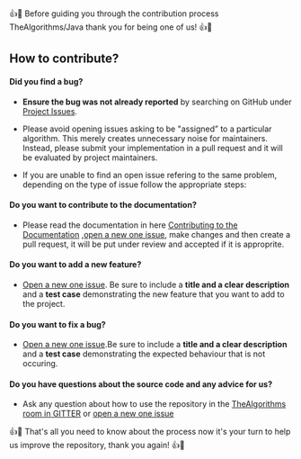 :+1::tada: Before guiding you through the contribution process TheAlgorithms/Java thank you for being one of us! :+1::tada:

## How to contribute?

#### **Did you find a bug?**


* **Ensure the bug was not already reported** by searching on GitHub under [Project Issues](https://github.com/TheAlgorithms/Java/issues).

* Please avoid opening issues asking to be "assigned” to a particular algorithm.  This merely creates unnecessary noise for maintainers.  Instead, please submit your implementation in a pull request and it will be evaluated by project maintainers.

* If you are unable to find an open issue refering to the same problem, depending on the type of issue follow the appropriate steps:

#### **Do you want to contribute to the documentation?**

* Please read the documentation in here [Contributing to the Documentation]() ,[open a new one issue](https://github.com/TheAlgorithms/Java/issues/new), make changes and then create a pull request, it will be put under review and accepted if it is approprite.

#### **Do you want to add a new feature?**
* [Open a new one issue](https://github.com/TheAlgorithms/Java/issues/new). Be sure to include a **title and a clear description** and a **test case** demonstrating the new feature that you want to add to the project.

#### **Do you want to fix a bug?**
* [Open a new one issue](https://github.com/TheAlgorithms/Java/issues/new).Be sure to include a **title and a clear description** and a **test case** demonstrating the expected behaviour that is not occuring.

#### **Do you have questions about the source code and any advice for us?**

* Ask any question about how to use the repository in the [TheAlgorithms room in GITTER](https://gitter.im/TheAlgorithms/community?source=orgpage#) or [open a new one issue](https://github.com/TheAlgorithms/Java/issues/new)

:+1::tada: That's all you need to know about the process now it's your turn to help us improve the repository, thank you again! :+1::tada:
